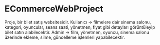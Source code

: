 # ECommerceWebProject
Proje, bir bilet satış websitesidir.
Kullanıcı -> filmelere dair sinema salonu, kategori, oyuncular, seans saati, yönetmen, fiyat gibi detayları görüntüleyip bilet satın alabilecektir.
Admin -> film, yönetmen, oyuncu, sinema salonu üzerinde ekleme, silme, güncelleme işlemleri yapabilecektir.
